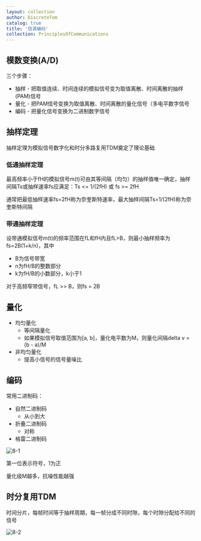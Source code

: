 ```yaml
---
layout: collection
author: DiscreteTom
catalog: true
title: '信源编码'
collection: PrinciplesOfCommunications
---
```


## 模数变换(A/D)

三个步骤：
- 抽样 - 把取值连续、时间连续的模拟信号变为取值离散、时间离散的抽样(PAM)信号
- 量化 - 把PAM信号变换为取值离散、时间离散的量化信号（多电平数字信号
- 编码 - 把量化信号变换为二进制数字信号

## 抽样定理

抽样定理为模拟信号数字化和时分多路复用TDM奠定了理论基础

### 低通抽样定理

最高频率小于fH的模拟信号m(t)可由其等间隔（均匀）的抽样值唯一确定，抽样间隔Ts或抽样速率fs应满足：Ts <= 1/(2fH) 或 fs >= 2fH

通常把最低抽样速率fs=2fH称为奈奎斯特速率，最大抽样间隔Ts=1/(2fH)称为奈奎斯特间隔

### 带通抽样定理

设带通模拟信号m(t)的频率范围在fL和fH内且fL>B，则最小抽样频率为fs=2B(1+k/n)，其中
- B为信号带宽
- n为fH/B的整数部分
- k为fH/B的小数部分，k小于1

对于高频窄带信号，fL >> B，则fs = 2B

## 量化

- 均匀量化
  - 等间隔量化
  - 如果模拟信号取值范围为[a, b]，量化电平数为M，则量化间隔delta v = (b - a)/M
- 非均匀量化
  - 提高小信号的信号量噪比

## 编码

常用二进制码：
- 自然二进制码
  - 从小到大
- 折叠二进制码
  - 对称
- 格雷二进制码

![8-1](../img/8-1.png)

第一位表示符号，1为正

量化级M越多，抗噪性能越强

## 时分复用TDM

时间分片，每帧时间等于抽样周期，每一帧分成不同时隙，每个时隙分配给不同的信号

![8-2](../img/8-2.png)


